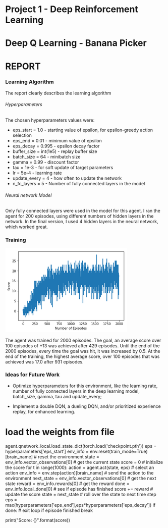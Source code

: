 # Project 1 - Deep Reinforcement Learning
# Deep Q Learning - Banana Picker
# REPORT

### Learning Algorithm

The report clearly describes the learning algorithm

###### Hyperparameters
The chosen hyperparameters values were:
- eps_start = 1.0 - starting value of epsilon, for epsilon-greedy action selection
- eps_end = 0.01 - minimum value of epsilon
- eps_decay = 0.995 - epsilon decay factor
- buffer_size = int(1e5) - replay buffer size
- batch_size = 64 - minibatch size
- gamma = 0.99 - discount factor
- tau = 1e-3 - for soft update of target parameters
- lr = 5e-4 - learning rate
- update_every = 4 - how often to update the network
- n_fc_layers = 5 - Number of fully connected layers in the model

###### Neural network Model
Only fully connected layers were used in the model for this agent. I ran the agent for 200 episodes, using different numbers of hidden layers in the network. In the final version, I used 4 hidden layers in the neural network, which worked great.

### Training

![Rewards Plot](images/img.png?raw=true "Title")

The agent was trained for 2000 episodes. The goal, an average score over 100 episodes of +13 was achieved after 429 episodes. Until the end of the 2000 episodes, every time the goal was hit, it was increased by 0.5. At the end of the training, the highest average score, over 100 episodes that was achieved was 17.0 after 931 episodes.

### Ideas for Future Work

- Optimize hyperparameters for this environment, like the learning rate, number of fully connected layers in the deep learning model, batch_size, gamma, tau and update_every;

- Implement a double DQN, a dueling DQN, and/or prioritized experience replay, for enhanced learning.

# load the weights from file
agent.qnetwork_local.load_state_dict(torch.load('checkpoint.pth'))
eps = hyperparameters['eps_start']
env_info = env.reset(train_mode=True)[brain_name] # reset the environment
state = env_info.vector_observations[0]            # get the current state
score = 0                                          # initialize the score
for t in range(1000):
    action = agent.act(state, eps)                 # select an action
    env_info = env.step(action)[brain_name]        # send the action to the environment
    next_state = env_info.vector_observations[0]   # get the next state
    reward = env_info.rewards[0]                   # get the reward
    done = env_info.local_done[0]                  # see if episode has finished
    score += reward                                # update the score
    state = next_state                             # roll over the state to next time step
    eps = max(hyperparameters['eps_end'],eps*hyperparameters['eps_decay'])
    if done:                                       # exit loop if episode finished
        break

print("Score: {}".format(score))
